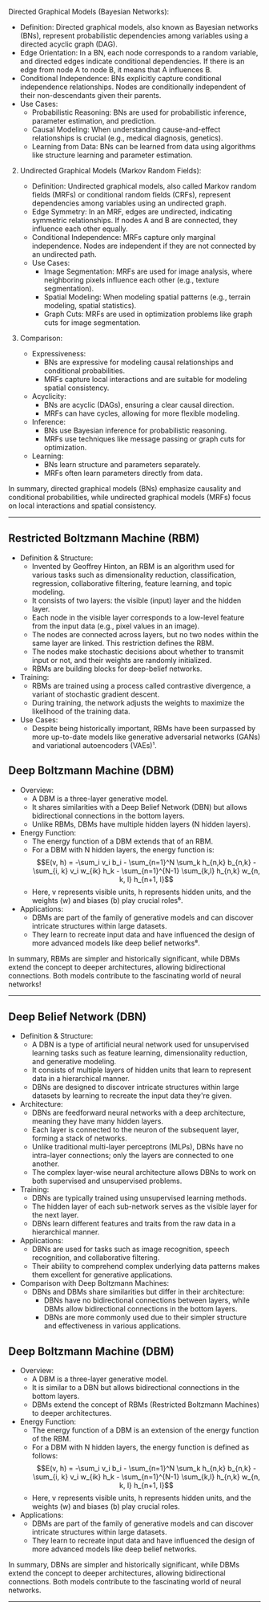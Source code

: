 Directed Graphical Models (Bayesian Networks):
   - Definition: Directed graphical models, also known as Bayesian networks (BNs), represent probabilistic dependencies among variables using a directed acyclic graph (DAG).
   - Edge Orientation: In a BN, each node corresponds to a random variable, and directed edges indicate conditional dependencies. If there is an edge from node A to node B, it means that A influences B.
   - Conditional Independence: BNs explicitly capture conditional independence relationships. Nodes are conditionally independent of their non-descendants given their parents.
   - Use Cases:
     - Probabilistic Reasoning: BNs are used for probabilistic inference, parameter estimation, and prediction.
     - Causal Modeling: When understanding cause-and-effect relationships is crucial (e.g., medical diagnosis, genetics).
     - Learning from Data: BNs can be learned from data using algorithms like structure learning and parameter estimation.

2. Undirected Graphical Models (Markov Random Fields):
   - Definition: Undirected graphical models, also called Markov random fields (MRFs) or conditional random fields (CRFs), represent dependencies among variables using an undirected graph.
   - Edge Symmetry: In an MRF, edges are undirected, indicating symmetric relationships. If nodes A and B are connected, they influence each other equally.
   - Conditional Independence: MRFs capture only marginal independence. Nodes are independent if they are not connected by an undirected path.
   - Use Cases:
     - Image Segmentation: MRFs are used for image analysis, where neighboring pixels influence each other (e.g., texture segmentation).
     - Spatial Modeling: When modeling spatial patterns (e.g., terrain modeling, spatial statistics).
     - Graph Cuts: MRFs are used in optimization problems like graph cuts for image segmentation.

3. Comparison:
   - Expressiveness:
     - BNs are expressive for modeling causal relationships and conditional probabilities.
     - MRFs capture local interactions and are suitable for modeling spatial consistency.
   - Acyclicity:
     - BNs are acyclic (DAGs), ensuring a clear causal direction.
     - MRFs can have cycles, allowing for more flexible modeling.
   - Inference:
     - BNs use Bayesian inference for probabilistic reasoning.
     - MRFs use techniques like message passing or graph cuts for optimization.
   - Learning:
     - BNs learn structure and parameters separately.
     - MRFs often learn parameters directly from data.

In summary, directed graphical models (BNs) emphasize causality and conditional probabilities, while undirected graphical models (MRFs) focus on local interactions and spatial consistency.
___________________________________________________________________________________________________________________
## Restricted Boltzmann Machine (RBM)
- Definition & Structure:
    - Invented by Geoffrey Hinton, an RBM is an algorithm used for various tasks such as dimensionality reduction, classification, regression, collaborative filtering, feature learning, and topic modeling.
    - It consists of two layers: the visible (input) layer and the hidden layer.
    - Each node in the visible layer corresponds to a low-level feature from the input data (e.g., pixel values in an image).
    - The nodes are connected across layers, but no two nodes within the same layer are linked. This restriction defines the RBM.
    - The nodes make stochastic decisions about whether to transmit input or not, and their weights are randomly initialized.
    - RBMs are building blocks for deep-belief networks.
- Training:
    - RBMs are trained using a process called contrastive divergence, a variant of stochastic gradient descent.
    - During training, the network adjusts the weights to maximize the likelihood of the training data.
- Use Cases:
    - Despite being historically important, RBMs have been surpassed by more up-to-date models like generative adversarial networks (GANs) and variational autoencoders (VAEs)¹.

## Deep Boltzmann Machine (DBM)
- Overview:
    - A DBM is a three-layer generative model.
    - It shares similarities with a Deep Belief Network (DBN) but allows bidirectional connections in the bottom layers.
    - Unlike RBMs, DBMs have multiple hidden layers (N hidden layers).
- Energy Function:
    - The energy function of a DBM extends that of an RBM.
    - For a DBM with N hidden layers, the energy function is:
      $$E(v, h) = -\sum_i v_i b_i - \sum_{n=1}^N \sum_k h_{n,k} b_{n,k} - \sum_{i, k} v_i w_{ik} h_k - \sum_{n=1}^{N-1} \sum_{k,l} h_{n,k} w_{n, k, l} h_{n+1, l}$$
    - Here, v represents visible units, h represents hidden units, and the weights (w) and biases (b) play crucial roles⁶.
- Applications:
    - DBMs are part of the family of generative models and can discover intricate structures within large datasets.
    - They learn to recreate input data and have influenced the design of more advanced models like deep belief networks⁸.

In summary, RBMs are simpler and historically significant, while DBMs extend the concept to deeper architectures, allowing bidirectional connections. Both models contribute to the fascinating world of neural networks!
________________________________________________________________________________________________
## Deep Belief Network (DBN)
- Definition & Structure:
    - A DBN is a type of artificial neural network used for unsupervised learning tasks such as feature learning, dimensionality reduction, and generative modeling.
    - It consists of multiple layers of hidden units that learn to represent data in a hierarchical manner.
    - DBNs are designed to discover intricate structures within large datasets by learning to recreate the input data they're given.
- Architecture:
    - DBNs are feedforward neural networks with a deep architecture, meaning they have many hidden layers.
    - Each layer is connected to the neuron of the subsequent layer, forming a stack of networks.
    - Unlike traditional multi-layer perceptrons (MLPs), DBNs have no intra-layer connections; only the layers are connected to one another.
    - The complex layer-wise neural architecture allows DBNs to work on both supervised and unsupervised problems.
- Training:
    - DBNs are typically trained using unsupervised learning methods.
    - The hidden layer of each sub-network serves as the visible layer for the next layer.
    - DBNs learn different features and traits from the raw data in a hierarchical manner.
- Applications:
    - DBNs are used for tasks such as image recognition, speech recognition, and collaborative filtering.
    - Their ability to comprehend complex underlying data patterns makes them excellent for generative applications.
- Comparison with Deep Boltzmann Machines:
    - DBNs and DBMs share similarities but differ in their architecture:
        - DBNs have no bidirectional connections between layers, while DBMs allow bidirectional connections in the bottom layers.
        - DBNs are more commonly used due to their simpler structure and effectiveness in various applications.

## Deep Boltzmann Machine (DBM)
- Overview:
    - A DBM is a three-layer generative model.
    - It is similar to a DBN but allows bidirectional connections in the bottom layers.
    - DBMs extend the concept of RBMs (Restricted Boltzmann Machines) to deeper architectures.
- Energy Function:
    - The energy function of a DBM is an extension of the energy function of the RBM.
    - For a DBM with N hidden layers, the energy function is defined as follows:
      $$E(v, h) = -\sum_i v_i b_i - \sum_{n=1}^N \sum_k h_{n,k} b_{n,k} - \sum_{i, k} v_i w_{ik} h_k - \sum_{n=1}^{N-1} \sum_{k,l} h_{n,k} w_{n, k, l} h_{n+1, l}$$
    - Here, v represents visible units, h represents hidden units, and the weights (w) and biases (b) play crucial roles.
- Applications:
    - DBMs are part of the family of generative models and can discover intricate structures within large datasets.
    - They learn to recreate input data and have influenced the design of more advanced models like deep belief networks.

In summary, DBNs are simpler and historically significant, while DBMs extend the concept to deeper architectures, allowing bidirectional connections. Both models contribute to the fascinating world of neural networks.
________________________________________________________________________________
